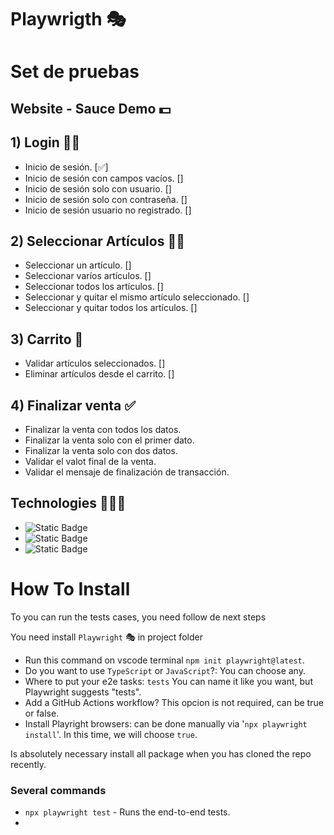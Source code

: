 # Playwrigth 🎭

# Set de pruebas
## Website - Sauce Demo 💵

## 1) Login 👨🏻

- Inicio de sesión. [✅]
- Inicio de sesión con campos vacíos. []
- Inicio de sesión solo con usuario. []
- Inicio de sesión solo con contraseña. []
- Inicio de sesión usuario no registrado. []

## 2) Seleccionar Artículos 👔👖

- Seleccionar un artículo. []
- Seleccionar varíos artículos. []
- Seleccionar todos los artículos. []
- Seleccionar y quitar el mismo artículo seleccionado. []
- Seleccionar y quitar todos los artículos. []

## 3) Carrito 🛒

- Validar artículos seleccionados. []
- Eliminar artículos desde el carrito. []

## 4) Finalizar venta ✅

- Finalizar la venta con todos los datos.
- Finalizar la venta solo con el primer dato.
- Finalizar la venta solo con dos datos.
- Validar el valot final de la venta.
- Validar el mensaje de finalización de transacción.

## Technologies 👨🏻‍💻

- ![Static Badge](https://img.shields.io/badge/node-20.17.0-brightgreen)
- ![Static Badge](https://img.shields.io/badge/Playwright-1.54.1-orange)
- ![Static Badge](https://img.shields.io/badge/TypeScript-blue)

# How To Install

To you can run the tests cases, you need follow de next steps

You need install `Playwright` 🎭 in project folder
- Run this command on vscode terminal `npm init playwright@latest`.
- Do you want to use `TypeScript` or `JavaScript`?: You can choose any.
- Where to put your e2e tasks: `tests` You can name it like you want, but Playwright suggests "tests".
- Add a GitHub Actions workflow? This opcion is not required, can be true or false.
- Install Playright browsers: can be done manually via '`npx playwright install`'. In this time, we will choose `true`.

Is absolutely necessary install all package when you has cloned the repo recently.

### Several commands

- `npx playwright test` - Runs the end-to-end tests.
- 

